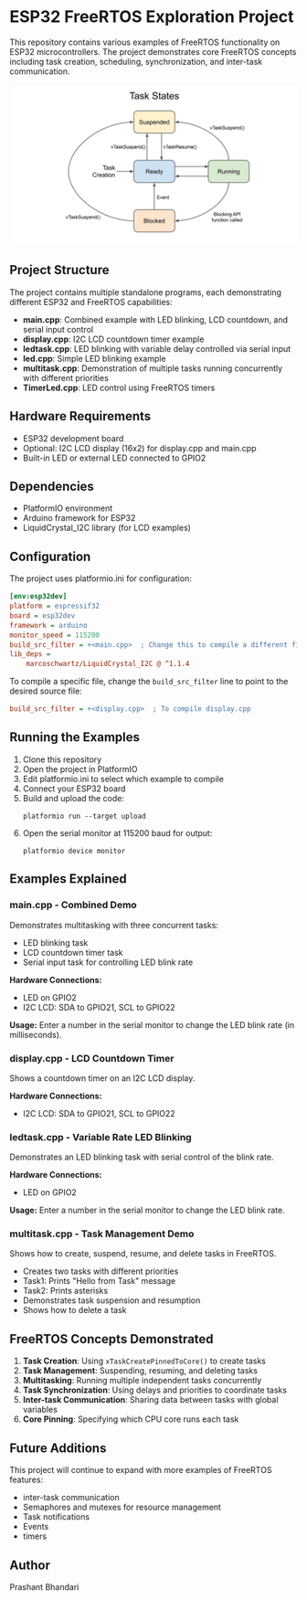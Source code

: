 # ESP32 FreeRTOS Exploration Project

This repository contains various examples of FreeRTOS functionality on ESP32 microcontrollers. The project demonstrates core FreeRTOS concepts including task creation, scheduling, synchronization, and inter-task communication.

![alt text](images\image.png)
## Project Structure

The project contains multiple standalone programs, each demonstrating different ESP32 and FreeRTOS capabilities:

- **main.cpp**: Combined example with LED blinking, LCD countdown, and serial input control
- **display.cpp**: I2C LCD countdown timer example
- **ledtask.cpp**: LED blinking with variable delay controlled via serial input
- **led.cpp**: Simple LED blinking example
- **multitask.cpp**: Demonstration of multiple tasks running concurrently with different priorities
- **TimerLed.cpp**: LED control using FreeRTOS timers

## Hardware Requirements

- ESP32 development board
- Optional: I2C LCD display (16x2) for display.cpp and main.cpp
- Built-in LED or external LED connected to GPIO2

## Dependencies

- PlatformIO environment
- Arduino framework for ESP32
- LiquidCrystal_I2C library (for LCD examples)

## Configuration

The project uses platformio.ini for configuration:

```ini
[env:esp32dev]
platform = espressif32
board = esp32dev
framework = arduino
monitor_speed = 115200
build_src_filter = +<main.cpp>  ; Change this to compile a different file
lib_deps = 
    marcoschwartz/LiquidCrystal_I2C @ ^1.1.4
```

To compile a specific file, change the `build_src_filter` line to point to the desired source file:

```ini
build_src_filter = +<display.cpp>  ; To compile display.cpp
```

## Running the Examples

1. Clone this repository
2. Open the project in PlatformIO
3. Edit platformio.ini to select which example to compile
4. Connect your ESP32 board
5. Build and upload the code:
   ```
   platformio run --target upload
   ```
6. Open the serial monitor at 115200 baud for output:
   ```
   platformio device monitor
   ```

## Examples Explained

### main.cpp - Combined Demo

Demonstrates multitasking with three concurrent tasks:
- LED blinking task
- LCD countdown timer task
- Serial input task for controlling LED blink rate

**Hardware Connections:**
- LED on GPIO2
- I2C LCD: SDA to GPIO21, SCL to GPIO22

**Usage:**
Enter a number in the serial monitor to change the LED blink rate (in milliseconds).

### display.cpp - LCD Countdown Timer

Shows a countdown timer on an I2C LCD display.

**Hardware Connections:**
- I2C LCD: SDA to GPIO21, SCL to GPIO22

### ledtask.cpp - Variable Rate LED Blinking

Demonstrates an LED blinking task with serial control of the blink rate.

**Hardware Connections:**
- LED on GPIO2

**Usage:**
Enter a number in the serial monitor to change the LED blink rate.

### multitask.cpp - Task Management Demo

Shows how to create, suspend, resume, and delete tasks in FreeRTOS.

- Creates two tasks with different priorities
- Task1: Prints "Hello from Task" message
- Task2: Prints asterisks
- Demonstrates task suspension and resumption
- Shows how to delete a task

## FreeRTOS Concepts Demonstrated

1. **Task Creation**: Using `xTaskCreatePinnedToCore()` to create tasks
2. **Task Management**: Suspending, resuming, and deleting tasks
3. **Multitasking**: Running multiple independent tasks concurrently
4. **Task Synchronization**: Using delays and priorities to coordinate tasks
5. **Inter-task Communication**: Sharing data between tasks with global variables
6. **Core Pinning**: Specifying which CPU core runs each task

## Future Additions

This project will continue to expand with more examples of FreeRTOS features:
- inter-task communication
- Semaphores and mutexes for resource management
- Task notifications
- Events
- timers

## Author

Prashant Bhandari

